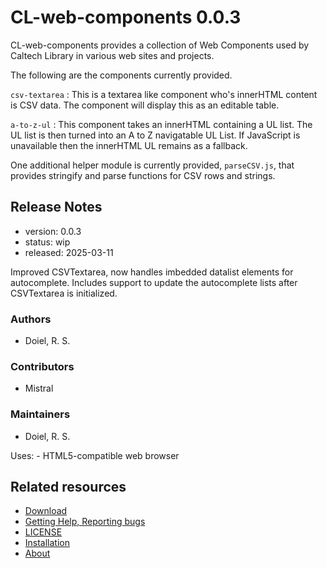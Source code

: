

# CL-web-components 0.0.3

CL-web-components provides a collection of Web Components used by Caltech Library in various web sites and projects.

The following are the components currently provided.

`csv-textarea`
: This is a textarea like component who's innerHTML content is CSV data. The component will display this as an editable table. 

`a-to-z-ul`
: This component takes an innerHTML containing a UL list. The UL list is then turned into an A to Z navigatable UL List. If JavaScript is unavailable then the innerHTML UL remains as a fallback.

One additional helper module is currently provided, `parseCSV.js`, that provides stringify and parse functions for CSV rows and strings.

## Release Notes

- version: 0.0.3
- status: wip
- released: 2025-03-11

Improved CSVTextarea, now handles imbedded datalist elements for autocomplete. Includes support to update the autocomplete lists after CSVTextarea is initialized.


### Authors

- Doiel, R. S.


### Contributors

- Mistral


### Maintainers

- Doiel, R. S.


Uses: - HTML5-compatible web browser

## Related resources


- [Download](https://github.com/caltechlibrary/CL-web-components/releases)
- [Getting Help, Reporting bugs](https://github.com/caltechlibrary/CL-web-components/issues)
- [LICENSE](https://caltechlibrary.github.io/CL-web-components/LICENSE)
- [Installation](INSTALL.md)
- [About](about.md)

